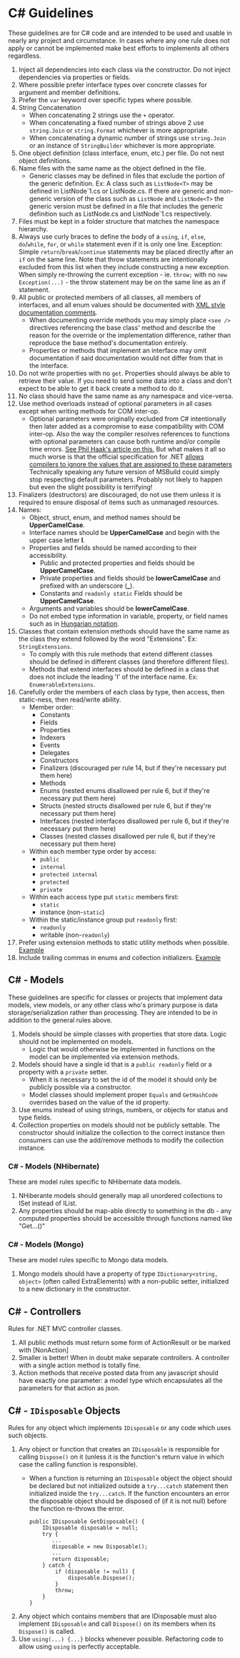 # C\# Guidelines

These guidelines are for C\# code and are intended to be used and usable in nearly any project and circumstance.
In cases where any one rule does not apply or cannot be implemented make best efforts to implements all others regardless.

 1.  Inject all dependencies into each class via the constructor. Do not inject dependencies via properties or fields.
 2.  Where possible prefer interface types over concrete classes for argument and member definitions.
 3.  Prefer the `var` keyword over specific types where possible.
 4.  String Concatenation
     * When concatenating 2 strings use the `+` operator.
     * When concatenating a fixed number of strings above 2 use `string.Join` or `string.Format` whichever is more appropriate.
     * When concatenating a dynamic number of strings use `string.Join` or an instance of `StringBuilder` whichever is more appropriate.
 5.  One object definition (class interface, enum, etc.) per file. Do not nest object definitions.
 6.  Name files with the same name as the object defined in the file.
     * Generic classes may be defined in files that exclude the portion of the generic definition.
       Ex: A class such as `ListNode<T>` may be defined in ListNode\`1.cs or ListNode.cs.
       If there are generic and non-generic version of the class such as `ListNode` and `ListNode<T>` the generic version must be defined in a file that includes the generic definition such as ListNode.cs and ListNode\`1.cs respectively.
 7.  Files must be kept in a folder structure that matches the namespace hierarchy.
 8.  Always use curly braces to define the body of a `using`, `if`, `else`, `do`/`while`, `for`, or `while` statement even if it is only one line.
     Exception: Simple `return`/`break`/`continue` statements may be placed directly after an `if` on the same line.
     Note that throw statements are intentionally excluded from this list when they include constructing a new exception.
     When simply re-throwing the current exception - ie. `throw;` with no `new Exception(...)` - the throw statement may be on the same line as an if statement.
 9.  All public or protected members of all classes, all members of interfaces, and all enum values should be documented with [XML style documentation comments](http://msdn.microsoft.com/en-us/library/aa288481\(v=vs.71\).aspx).
     * When documenting override methods you may simply place `<see />` directives referencing the base class' method and describe the reason for the override or the implementation difference, rather than reproduce the base method's documentation entirely.
     * Properties or methods that implement an interface may omit documentation if said documentation would not differ from that in the interface.
 10. Do not write properties with no `get`. Properties should always be able to retrieve their value. If you need to send some data into a class and don't expect to be able to get it back create a method to do it.
 11. No class should have the same name as any namespace and vice-versa.
 12. Use method overloads instead of optional parameters in all cases except when writing methods for COM inter-op.
     * Optional parameters were originally excluded from C\# intentionally then later added as a compromise to ease compatibility with COM inter-op.
       Also the way the compiler resolves references to functions with optional parameters can cause both runtime and/or compile time errors.
       [See Phil Haak's article on this.](http://haacked.com/archive/2010/08/10/versioning-issues-with-optional-arguments.aspx/)
       But what makes it all so much worse is that the official specification for .NET [allows compilers to ignore the values that are assigned to these parameters](https://msdn.microsoft.com/en-us/library/ms182135.aspx)
       Technically speaking any future version of MSBuild could simply stop respecting default parameters.
       Probably not likely to happen but even the slight possibility is terrifying!
 13. Finalizers (destructors) are discouraged, do not use them unless it is required to ensure disposal of items such as unmanaged resources.
 14. Names:
     * Object, struct, enum, and method names should be **UpperCamelCase**.
     * Interface names should be **UpperCamelCase** and begin with the upper case letter **I**.
     * Properties and fields should be named according to their accessibility.
       - Public and protected properties and fields should be **UpperCamelCase**.
       - Private properties and fields should be **lowerCamelCase** and prefixed with an underscore (**_**).
       - Constants and `readonly static` Fields should be **UpperCamelCase**.
     * Arguments and variables should be **lowerCamelCase**.
     * Do not embed type information in variable, property, or field names such as in [Hungarian notation](https://en.wikipedia.org/wiki/Hungarian_notation).
 15. Classes that contain extension methods should have the same name as the class they extend followed by the word "Extensions". Ex: `StringExtensions`.
     * To comply with this rule methods that extend different classes should be defined in different classes (and therefore different files).
     * Methods that extend interfaces should be defined in a class that does not include the leading 'I' of the interface name. Ex: `EnumerableExtensions`.
 16. Carefully order the members of each class by type, then access, then static-ness, then read/write ability.
     * Member order:
       - Constants
       - Fields
       - Properties
       - Indexers
       - Events
       - Delegates
       - Constructors
       - Finalizers (discouraged per rule 14, but if they're necessary put them here)
       - Methods
       - Enums (nested enums disallowed per rule 6, but if they're necessary put them here)
       - Structs (nested structs disallowed per rule 6, but if they're necessary put them here)
       - Interfaces (nested interfaces disallowed per rule 6, but if they're necessary put them here)
       - Classes (nested classes disallowed per rule 6, but if they're necessary put them here)
     * Within each member type order by access:
       - `public`
       - `internal`
       - `protected internal`
       - `protected`
       - `private`
     * Within each access type put `static` members first:
       - `static`
       - instance (non-`static`)
     * Within the static/instance group put `readonly` first:
       - `readonly`
       - writable (non-`readonly`)
 17. Prefer using extension methods to static utility methods when possible. [Example](CSharp-17.cs)
 18. Include trailing commas in enums and collection initializers. [Example](CSharp-18.cs)

## C\# - Models

These guidelines are specific for classes or projects that implement data models, view models, or any other class who's primary purpose is data storage/serialization rather than processing.
They are intended to be in addition to the general rules above.

 1.  Models should be simple classes with properties that store data. Logic should not be implemented on models.
     * Logic that would otherwise be implemented in functions on the model can be implemented via extension methods.
 2.  Models should have a single id that is a `public readonly` field or a property with a `private` setter.
     * When it is necessary to set the id of the model it should only be publicly possible via a constructor.
     * Model classes should implement proper `Equals` and `GetHashCode` overrides based on the value of the id property.
 3.  Use enums instead of using strings, numbers, or objects for status and type fields.
 4.  Collection properties on models should not be publicly settable. The constructor should initialize the collection to the correct instance then consumers can use the add/remove methods to modify the collection instance.

### C\# - Models (NHibernate)

These are model rules specific to NHibernate data models.

 1.  NHiberante models should generally map all unordered collections to ISet instead of IList.
 2.  Any properties should be map-able directly to something in the db - any computed properties should be accessible through functions named like "Get...()"

### C\# - Models (Mongo)

These are model rules specific to Mongo data models.

 1.  Mongo models should have a property of type `IDictionary<string, object>` (often called ExtraElements) with a non-public setter, initialized to a new dictionary in the constructor.

## C\# - Controllers

Rules for .NET MVC controller classes.

 1.  All public methods must return some form of ActionResult or be marked with [NonAction]
 2.  Smaller is better! When in doubt make separate controllers. A controller with a single action method is totally fine.
 3.  Action methods that receive posted data from any javascript should have exactly one parameter: a model type which encapsulates all the parameters for that action as json.

## C\# - `IDisposable` Objects

Rules for any object which implements `IDisposable` or any code which uses such objects.

 1.  Any object or function that creates an `IDisposable` is responsible for calling `Dispose()` on it (unless it is the function's return value in which case the calling function is responsible).
     * When a function is returning an `IDisposable` object the object should be declared but not initialized outside a `try...catch` statement then initialized inside the `try...catch`. If the function encounters an error the disposable object should be disposed of (if it is not null) before the function re-throws the error.

        ```
        public IDisposable GetDisposable() {
            IDisposable disposable = null;
            try {
               ...
               disposable = new Disposable();
               ...
               return disposable;
            } catch {
                if (disposable != null) {
                    disposable.Dispose();
                }
                throw;
            }
        }    
        ```
 2.  Any object which contains members that are IDisposable must also implement `IDisposable` and call `Dispose()` on its members when its `Dispose()` is called.
 3.  Use `using(...) {...}` blocks whenever possible. Refactoring code to allow using `using` is perfectly acceptable.
